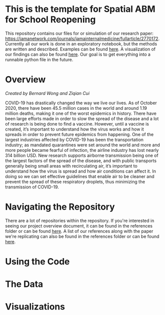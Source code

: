# This is the template for Spatial ABM for School Reopening

This repository contains our files for or simulation of our research paper: https://jamanetwork.com/journals/jamainternalmedicine/fullarticle/2770172. Currently all our work is done in an exploratory notebook, but the methods are written and described. Examples can be found [here](https://github.com/bew030/domain_project_template/blob/main/notebooks/Example%20Notebook.ipynb). A visualization of our findings can also be found [here](https://github.com/bew030/domain_project_template/blob/main/src/visualization/png_to_gif%20(1).gif). Our goal is to get everything into a runnable python file in the future.


# Overview 
_Created by Bernard Wong and Ziqian Cui_

COVID-19 has drastically changed the way we live our lives. As of October 2020, there have been 45.5 million cases in the world and around 1.19 million deaths, making it one of the worst epidemics in history. There have been large efforts made in order to slow the spread of the disease and a lot of research is being done to find a vaccine. However, until a vaccine is created, it’s important to understand how the virus works and how it spreads in order to prevent future epidemics from happening. One of the largest industries affected by COVID-19 has been the transportation industry; as mandated quarantines were set around the world and more and more people became fearful of infection, the airline industry has lost nearly 314 billion USD. New research supports airborne transmission being one of the largest factors of the spread of the disease, and with public transports generally being small areas with recirculating air, it’s important to understand how the virus is spread and how air conditions can affect it. In doing so we can set effective guidelines that enable air to be cleaner and prevent the spread of these respiratory droplets, thus minimizing the transmission of COVID-19. 

# Navigating the Repository 
There are a lot of repositories within the repository. If you're interested in seeing our project overview document, it can be found in the references folder or can be found [here](https://github.com/bew030/domain_project_template/blob/main/references/SIMULATING%20AIRBORNE%20TRANSMISSION%20OF%20SARS-CoV-2%20AMONGST%20BUS%20RIDERS%20-%20checkpoint%201.pdf). A list of our references along with the paper we're replicating can also be found in the references folder or can be found [here](https://github.com/bew030/domain_project_template/blob/main/references/references.md). 

# Using the Code 

# The Data 

# Visualizations 
